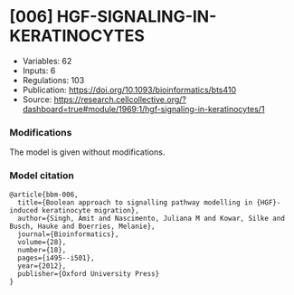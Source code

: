 # \[006\] HGF-SIGNALING-IN-KERATINOCYTES

 - Variables: 62
 - Inputs: 6
 - Regulations: 103
 - Publication: https://doi.org/10.1093/bioinformatics/bts410
 - Source: https://research.cellcollective.org/?dashboard=true#module/1969:1/hgf-signaling-in-keratinocytes/1


### Modifications

The model is given without modifications.

### Model citation

```
@article{bbm-006,
  title={Boolean approach to signalling pathway modelling in {HGF}-induced keratinocyte migration},
  author={Singh, Amit and Nascimento, Juliana M and Kowar, Silke and Busch, Hauke and Boerries, Melanie},
  journal={Bioinformatics},
  volume={28},
  number={18},
  pages={i495--i501},
  year={2012},
  publisher={Oxford University Press}
}
```

